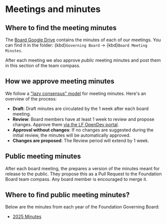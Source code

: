 # Meetings and minutes

## Where to find the meeting minutes

The [Board Google Drive](#google-drive) contains the minutes of each of our meetings.
You can find it in the folder: {kbd}`Governing Board` -> {kbd}`Board Meeting Minutes`.

After each meeting we also approve _public_ meeting minutes and post them in this section of the team compass.

## How we approve meeting minutes

We follow a ["lazy consensus" model](https://community.apache.org/committers/decisionMaking.html#lazy-consensus) for meeting minutes. Here's an overview of the process:

- **Draft**: Draft minutes are circulated by the [](#role:program-manager) 1 week after each board meeting.
- **Review**: Board members have at least 1 week to review and propose changes. Approve them [via the LF OpenDev portal](#lf-dashboard).
- **Approval without changes**: If no changes are suggested during the initial review, the minutes will be automatically approved.
- **Changes are proposed**: The Review period will extend by 1 week.

## Public meeting minutes

After each board meeting, the [](#role:program-manager) prepares a version of the minutes meant for release to the public.
They propose this as a Pull Request to the Foundation Board team compass. Any board member is encouraged to merge it.

## Where to find public meeting minutes?

Below are the minutes from each year of the Foundation Governing Board:

- [2025 Minutes](./2025.md)
